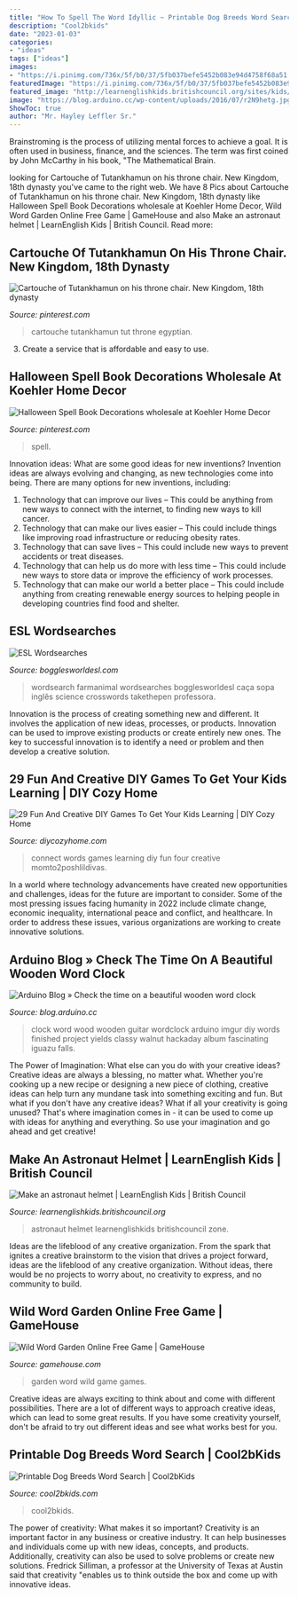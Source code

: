 ```yaml
---
title: "How To Spell The Word Idyllic ~ Printable Dog Breeds Word Search"
description: "Cool2bkids"
date: "2023-01-03"
categories:
- "ideas"
tags: ["ideas"]
images:
- "https://i.pinimg.com/736x/5f/b0/37/5fb037befe5452b083e94d4758f68a51.jpg"
featuredImage: "https://i.pinimg.com/736x/5f/b0/37/5fb037befe5452b083e94d4758f68a51.jpg"
featured_image: "http://learnenglishkids.britishcouncil.org/sites/kids/files/image/video-zone-make-an-astronaut-helmet.png"
image: "https://blog.arduino.cc/wp-content/uploads/2016/07/r2N9hetg.jpg"
ShowToc: true
author: "Mr. Hayley Leffler Sr."
---
```



Brainstroming is the process of utilizing mental forces to achieve a goal. It is often used in business, finance, and the sciences. The term was first coined by John McCarthy in his book, "The Mathematical Brain.

	

		
looking for Cartouche of Tutankhamun on his throne chair. New Kingdom, 18th dynasty you've came to the right web. We have 8 Pics about Cartouche of Tutankhamun on his throne chair. New Kingdom, 18th dynasty like Halloween Spell Book Decorations wholesale at Koehler Home Decor, Wild Word Garden Online Free Game | GameHouse and also Make an astronaut helmet | LearnEnglish Kids | British Council. Read more:
		
    
## Cartouche Of Tutankhamun On His Throne Chair. New Kingdom, 18th Dynasty

<img loading=lazy src="https://i.pinimg.com/736x/5f/b0/37/5fb037befe5452b083e94d4758f68a51.jpg" onerror="this.onerror=null;this.src='https://tse4.mm.bing.net/th?id=OIP.0PKPgL1pIFI7egbh4rGcWAHaLG&amp;pid=15.1';" alt="Cartouche of Tutankhamun on his throne chair. New Kingdom, 18th dynasty">

_Source: pinterest.com_

>cartouche tutankhamun tut throne egyptian. 

	

3. Create a service that is affordable and easy to use.

    
## Halloween Spell Book Decorations Wholesale At Koehler Home Decor

<img loading=lazy src="https://i.pinimg.com/736x/da/60/c6/da60c6d7d10aab016ec1eeea66f64303.jpg" onerror="this.onerror=null;this.src='https://tse4.mm.bing.net/th?id=OIP.sIdEaMxVooWpmTQEeqm_mgHaJ8&amp;pid=15.1';" alt="Halloween Spell Book Decorations wholesale at Koehler Home Decor">

_Source: pinterest.com_

>spell. 

	

Innovation ideas: What are some good ideas for new inventions?
Invention ideas are always evolving and changing, as new technologies come into being. There are many options for new inventions, including: 
1) Technology that can improve our lives – This could be anything from new ways to connect with the internet, to finding new ways to kill cancer. 
2) Technology that can make our lives easier – This could include things like improving road infrastructure or reducing obesity rates. 
3) Technology that can save lives – This could include new ways to prevent accidents or treat diseases. 
4) Technology that can help us do more with less time – This could include new ways to store data or improve the efficiency of work processes. 
5) Technology that can make our world a better place – This could include anything from creating renewable energy sources to helping people in developing countries find food and shelter.

    
## ESL Wordsearches

<img loading=lazy src="https://bogglesworldesl.com/files/easy_wordsearch_farmanimal.jpg" onerror="this.onerror=null;this.src='https://tse3.mm.bing.net/th?id=OIP.leHJGMwqd29C0tsAJ2AILQHaKL&amp;pid=15.1';" alt="ESL Wordsearches">

_Source: bogglesworldesl.com_

>wordsearch farmanimal wordsearches bogglesworldesl caça sopa inglês science crosswords takethepen professora. 

	

Innovation is the process of creating something new and different. It involves the application of new ideas, processes, or products. Innovation can be used to improve existing products or create entirely new ones. The key to successful innovation is to identify a need or problem and then develop a creative solution.

    
## 29 Fun And Creative DIY Games To Get Your Kids Learning | DIY Cozy Home

<img loading=lazy src="http://diycozyhome.com/wp-content/uploads/2015/12/connect-four-words.jpg" onerror="this.onerror=null;this.src='https://tse1.mm.bing.net/th?id=OIP.-ux4mP4bGPKOyVEoKHOE3QHaKr&amp;pid=15.1';" alt="29 Fun And Creative DIY Games To Get Your Kids Learning | DIY Cozy Home">

_Source: diycozyhome.com_

>connect words games learning diy fun four creative momto2poshlildivas. 

	

In a world where technology advancements have created new opportunities and challenges, ideas for the future are important to consider. Some of the most pressing issues facing humanity in 2022 include climate change, economic inequality, international peace and conflict, and healthcare. In order to address these issues, various organizations are working to create innovative solutions.

    
## Arduino Blog » Check The Time On A Beautiful Wooden Word Clock

<img loading=lazy src="https://blog.arduino.cc/wp-content/uploads/2016/07/r2N9hetg.jpg" onerror="this.onerror=null;this.src='https://tse3.mm.bing.net/th?id=OIP.6qEDuE_i7dU0-kPTuZQLXQHaFj&amp;pid=15.1';" alt="Arduino Blog » Check the time on a beautiful wooden word clock">

_Source: blog.arduino.cc_

>clock word wood wooden guitar wordclock arduino imgur diy words finished project yields classy walnut hackaday album fascinating iguazu falls. 

	

The Power of Imagination: What else can you do with your creative ideas?
Creative ideas are always a blessing, no matter what. Whether you're cooking up a new recipe or designing a new piece of clothing, creative ideas can help turn any mundane task into something exciting and fun. But what if you don't have any creative ideas? What if all your creativity is going unused? That's where imagination comes in - it can be used to come up with ideas for anything and everything. So use your imagination and go ahead and get creative!

    
## Make An Astronaut Helmet | LearnEnglish Kids | British Council

<img loading=lazy src="http://learnenglishkids.britishcouncil.org/sites/kids/files/image/video-zone-make-an-astronaut-helmet.png" onerror="this.onerror=null;this.src='https://tse2.mm.bing.net/th?id=OIP.9UGuWc3mD_l1frxZ_TGw-AHaE8&amp;pid=15.1';" alt="Make an astronaut helmet | LearnEnglish Kids | British Council">

_Source: learnenglishkids.britishcouncil.org_

>astronaut helmet learnenglishkids britishcouncil zone. 

	

Ideas are the lifeblood of any creative organization. From the spark that ignites a creative brainstorm to the vision that drives a project forward, ideas are the lifeblood of any creative organization. Without ideas, there would be no projects to worry about, no creativity to express, and no community to build.

    
## Wild Word Garden Online Free Game | GameHouse

<img loading=lazy src="http://cdn.ghstatic.com/images/screens/300061/1/4.jpg" onerror="this.onerror=null;this.src='https://tse1.mm.bing.net/th?id=OIP.1ldLLCtGubiPw3suqfAApAHaFj&amp;pid=15.1';" alt="Wild Word Garden Online Free Game | GameHouse">

_Source: gamehouse.com_

>garden word wild game games. 

	

Creative ideas are always exciting to think about and come with different possibilities. There are a lot of different ways to approach creative ideas, which can lead to some great results. If you have some creativity yourself, don't be afraid to try out different ideas and see what works best for you.

    
## Printable Dog Breeds Word Search | Cool2bKids

<img loading=lazy src="https://www.cool2bkids.com/wp-content/uploads/2021/07/Dog-Word-Search.jpg" onerror="this.onerror=null;this.src='https://tse1.mm.bing.net/th?id=OIP.y1Y4-jiqcrMxeNc6mwC4UwHaKe&amp;pid=15.1';" alt="Printable Dog Breeds Word Search | Cool2bKids">

_Source: cool2bkids.com_

>cool2bkids. 

	

The power of creativity: What makes it so important?
Creativity is an important factor in any business or creative industry. It can help businesses and individuals come up with new ideas, concepts, and products. Additionally, creativity can also be used to solve problems or create new solutions. Fredrick Silliman, a professor at the University of Texas at Austin said that creativity "enables us to think outside the box and come up with innovative ideas.

